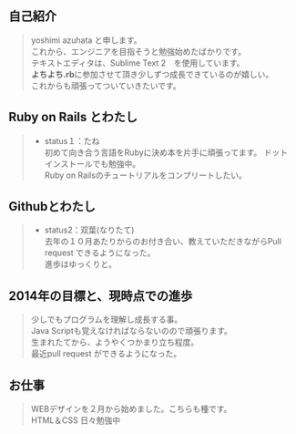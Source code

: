 ## 自己紹介

> yoshimi azuhata と申します。  
> これから、エンジニアを目指そうと勉強始めたばかりです。    
> テキストエディタは、Sublime Text 2　を使用しています。  
> **よちよち.rb**に参加させて頂き少しずつ成長できているのが嬉しい。  
> これからも頑張ってついていきたいです。  

## Ruby on Rails とわたし

> - status１：たね   
> 初めて向き合う言語をRubyに決め本を片手に頑張ってます。 
> ドットインストールでも勉強中。      
> Ruby on Railsのチュートリアルをコンプリートしたい。  

## Githubとわたし

> - status2：双葉(なりたて)    
> 去年の１０月あたりからのお付き合い、教えていただきながらPull request できるようになった。    
> 進歩はゆっくりと。  

## 2014年の目標と、現時点での進歩

> 少しでもプログラムを理解し成長する事。  
> Java Scriptも覚えなければならないのので頑張ります。     
> 生まれたてから、ようやくつかまり立ち程度。  
> 最近pull request ができるようになった。   

## お仕事

> WEBデザインを２月から始めました。こちらも種です。  
> HTML＆CSS 日々勉強中

